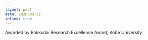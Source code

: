 ```yaml
---
layout: post
date: 2020-03-31
inline: true
---
```


Awarded by Rokkodai Research Excellence Award, Kobe University.
